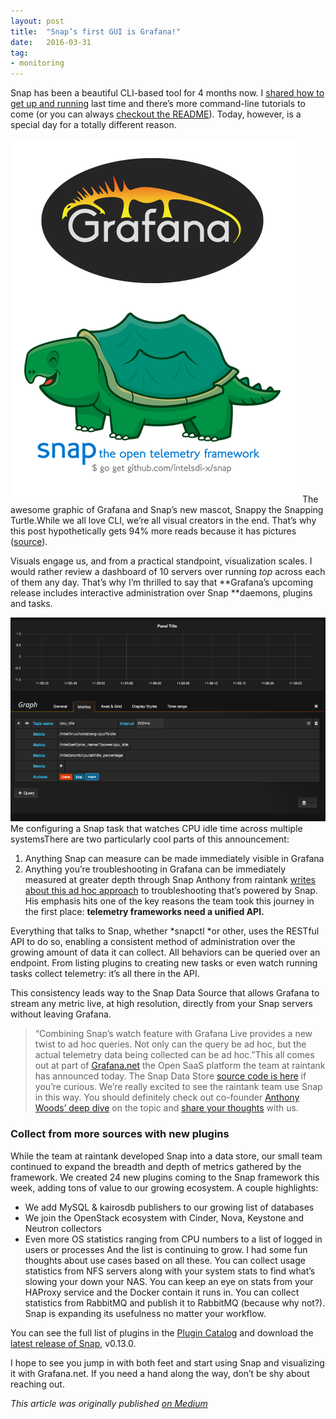 ```yaml
---
layout:	post
title:	"Snap’s first GUI is Grafana!"
date:	2016-03-31
tag:
- monitoring
---
```


  Snap has been a beautiful CLI-based tool for 4 months now. I [shared how to get up and running](https://medium.com/@mjbrender/my-how-to-for-the-snap-telemetry-framework-e3bb641bc740#.ylr8am8il) last time and there’s more command-line tutorials to come (or you can always [checkout the README](https://github.com/intelsdi-x/snap#getting-started)). Today, however, is a special day for a totally different reason.

![](/img/1*K80FOEGoX4KUnub0OVfzcg.png)The awesome graphic of Grafana and Snap’s new mascot, Snappy the Snapping Turtle.While we all love CLI, we’re all visual creators in the end. That’s why this post hypothetically gets 94% more reads because it has pictures ([source](https://blog.kissmetrics.com/visual-content-you-need-to-use-in-your-marketing-campaign/)).

Visuals engage us, and from a practical standpoint, visualization scales. I would rather review a dashboard of 10 servers over running *top* across each of them any day. That’s why I’m thrilled to say that **Grafana’s upcoming release includes interactive administration over Snap **daemons, plugins and tasks.

![](/img/1*4ve7A5FVP9gki_zBavax4g.png)Me configuring a Snap task that watches CPU idle time across multiple systemsThere are two particularly cool parts of this announcement:

1. Anything Snap can measure can be made immediately visible in Grafana
2. Anything you’re troubleshooting in Grafana can be immediately measured at greater depth through Snap
Anthony from raintank [writes about this ad hoc approach](https://blog.raintank.io/using-grafana-with-intels-snap-for-ad-hoc-metric-exploration/) to troubleshooting that’s powered by Snap. His emphasis hits one of the key reasons the team took this journey in the first place: **telemetry frameworks need a unified API.**

Everything that talks to Snap, whether *snapctl *or other, uses the RESTful API to do so, enabling a consistent method of administration over the growing amount of data it can collect. All behaviors can be queried over an endpoint. From listing plugins to creating new tasks or even watch running tasks collect telemetry: it’s all there in the API.

This consistency leads way to the Snap Data Source that allows Grafana to stream any metric live, at high resolution, directly from your Snap servers without leaving Grafana.


> “Combining Snap’s watch feature with Grafana Live provides a new twist to ad hoc queries. Not only can the query be ad hoc, but the actual telemetry data being collected can be ad hoc.”This all comes out at part of [Grafana.net](http://grafana.net) the Open SaaS platform the team at raintank has announced today. The Snap Data Store [source code is here](https://github.com/raintank/snap-app) if you’re curious. We’re really excited to see the raintank team use Snap in this way. You should definitely check out co-founder [Anthony Woods’ deep dive](https://blog.raintank.io/using-grafana-with-intels-snap-for-ad-hoc-metric-exploration/) on the topic and [share your thoughts](https://gitter.im/intelsdi-x/snap) with us.

### Collect from more sources with new plugins

While the team at raintank developed Snap into a data store, our small team continued to expand the breadth and depth of metrics gathered by the framework. We created 24 new plugins coming to the Snap framework this week, adding tons of value to our growing ecosystem. A couple highlights:

* We add MySQL & kairosdb publishers to our growing list of databases
* We join the OpenStack ecosystem with Cinder, Nova, Keystone and Neutron collectors
* Even more OS statistics ranging from CPU numbers to a list of logged in users or processes
And the list is continuing to grow. I had some fun thoughts about use cases based on all these. You can collect usage statistics from NFS servers along with your system stats to find what’s slowing your down your NAS. You can keep an eye on stats from your HAProxy service and the Docker contain it runs in. You can collect statistics from RabbitMQ and publish it to RabbitMQ (because why not?). Snap is expanding its usefulness no matter your workflow.

You can see the full list of plugins in the [Plugin Catalog](https://github.com/intelsdi-x/snap/blob/master/docs/PLUGIN_CATALOG.md) and download the [latest release of Snap](https://github.com/intelsdi-x/snap/releases/tag/v0.13.0-beta), v0.13.0.

I hope to see you jump in with both feet and start using Snap and visualizing it with Grafana.net. If you need a hand along the way, don’t be shy about reaching out.

*This article was originally published [on Medium](https://medium.com/@mbbroberg)*